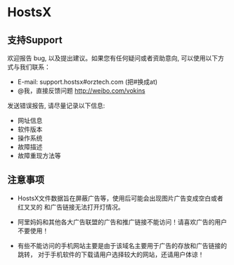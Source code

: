 HostsX
======
支持Support
-----------
欢迎报告 bug, 以及提出建议。如果您有任何疑问或者资助意向, 可以使用以下方式与我们联系：
* E-mail: support.hostsx#orztech.com (把#换成at)
* @我，直接反馈问题 http://weibo.com/vokins

发送错误报告, 请尽量记录以下信息:
* 网址信息
* 软件版本
* 操作系统
* 故障描述
* 故障重现方法等

注意事项
--------
* HostsX文件数据旨在屏蔽广告等，使用后可能会出现图片广告变成空白或者红叉叉的
  和广告链接无法打开灯情况。

* 阿里妈妈和其他各大广告联盟的广告和推广链接不能访问！请喜欢广告的用户不要使用！

* 有些不能访问的手机网站主要是由于该域名主要用于广告的存放和广告链接的跳转，
  对于手机软件的下载请用户选择较大的网站，还请用户体谅！